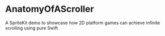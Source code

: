 # AnatomyOfAScroller
A SpriteKit demo to showcase how 2D platform games can achieve infinite scrolling using pure Swift
